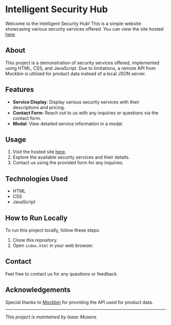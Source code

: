 # Intelligent Security Hub

Welcome to the Intelligent Security Hub! This is a simple website showcasing various security services offered. You can view the site hosted [here](https://dulcet-buttercream-35aac8.netlify.app/).

## About

This project is a demonstration of security services offered, implemented using HTML, CSS, and JavaScript. Due to limitations, a remote API from Mockbin is utilized for product data instead of a local JSON server.

## Features

- **Service Display**: Display various security services with their descriptions and pricing.
- **Contact Form**: Reach out to us with any inquiries or questions via the contact form.
- **Modal**: View detailed service information in a modal.

## Usage

1. Visit the hosted site [here](https://dulcet-buttercream-35aac8.netlify.app/).
2. Explore the available security services and their details.
3. Contact us using the provided form for any inquiries.

## Technologies Used

- HTML
- CSS
- JavaScript

## How to Run Locally

To run this project locally, follow these steps:

1. Clone this repository.
2. Open `index.html` in your web browser.

## Contact

Feel free to contact us for any questions or feedback.

## Acknowledgements

Special thanks to [Mockbin](https://mockbin.org/) for providing the API used for product data.

---

*This project is maintained by Isaac Musera.*
